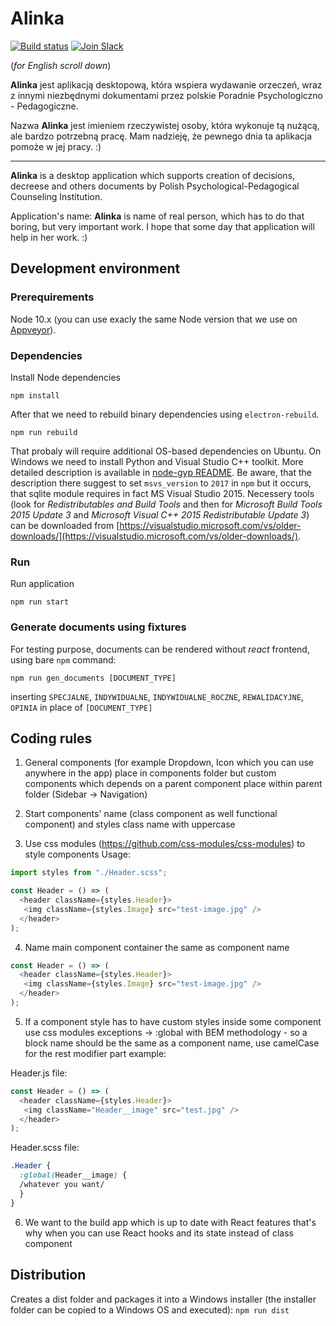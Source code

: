# Alinka

[![Build status](https://ci.appveyor.com/api/projects/status/t9ku3addyo7jwa2q/branch/master?svg=true)](https://ci.appveyor.com/project/CodeForPoznanBot/alinka-electron/branch/master) [![Join Slack](https://img.shields.io/badge/slack-join%20chat-4a154b)](https://join.slack.com/t/codeforpoznan/shared_invite/enQtNjQ5MTU1MDI0NDA0LWNhYTA3NGQ0MmQ5ODgxODE3ODJlZjc3NWE0NTMzZjhmNDBkN2QwMzNhYWY5OWQ5MGE2OGM3NjAyODBlY2VjNjU)

(_for English scroll down_)

**Alinka** jest aplikacją desktopową, która wspiera wydawanie orzeczeń, wraz z innymi niezbędnymi dokumentami przez polskie Poradnie Psychologiczno - Pedagogiczne.

Nazwa **Alinka** jest imieniem rzeczywistej osoby, która wykonuje tą nużącą, ale bardzo potrzebną pracę. Mam nadzieję, że pewnego dnia ta aplikacja pomoże w jej pracy. :)

---

**Alinka** is a desktop application which supports creation of decisions, decreese and others documents by Polish Psychological-Pedagogical Counseling Institution.

Application's name: **Alinka** is name of real person, which has to do that boring, but very important work. I hope that some day that application will help in her work. :)

## Development environment

### Prerequirements
Node 10.x (you can use exacly the same Node version that we use on [Appveyor](appveyor.yml)).

### Dependencies
Install Node dependencies
```
npm install
```
After that we need to rebuild binary dependencies using `electron-rebuild`.
```
npm run rebuild
```
That probaly will require additional OS-based dependencies on Ubuntu. On Windows we need to install Python and Visual Studio C++ toolkit. More detailed description is available in [node-gyp README](https://github.com/nodejs/node-gyp#on-windows). Be aware, that the description there suggest to set `msvs_version` to `2017` in `npm` but it occurs, that sqlite module requires in fact MS Visual Studio 2015. Necessery tools (look for *Redistributables and Build Tools* and then for *Microsoft Build Tools 2015 Update 3* and *Microsoft Visual C++ 2015 Redistributable Update 3*) can be downloaded from [https://visualstudio.microsoft.com/vs/older-downloads/](https://visualstudio.microsoft.com/vs/older-downloads/).

### Run
Run application
```
npm run start
```

### Generate documents using fixtures
For testing purpose, documents can be rendered without _react_ frontend, using bare `npm` command:
```
npm run gen_documents [DOCUMENT_TYPE]
```
inserting `SPECJALNE`, `INDYWIDUALNE`, `INDYWIDUALNE_ROCZNE`, `REWALIDACYJNE`, `OPINIA` in place of `[DOCUMENT_TYPE]`


## Coding rules

1. General components (for example Dropdown, Icon which you can use anywhere in the app) place in components folder but custom components which depends on a parent component place within parent folder (Sidebar -> Navigation)

2. Start components' name (class component as well functional component) and styles class name with uppercase

3. Use css modules (https://github.com/css-modules/css-modules) to style components
Usage:
```javascript
import styles from "./Header.scss";

const Header = () => (
  <header className={styles.Header}>
   <img className={styles.Image} src="test-image.jpg" />
  </header>
);
```

4. Name main component container the same as component name
```javascript
const Header = () => (
  <header className={styles.Header}>
   <img className={styles.Image} src="test-image.jpg" />
  </header>
);
```

5. If a component style has to have custom styles inside some component use css modules exceptions -> :global with BEM methodology - so a block name should be the same as a component name, use camelCase for the rest modifier part
example:

Header.js file:
```javascript
const Header = () => (
  <header className={styles.Header}>
   <img className="Header__image" src="test.jpg" />
  </header>
);
```

Header.scss file:
```css
.Header {
  :global(Header__image) {
  /whatever you want/
  }
}
```

6. We want to the build app which is up to date with React features that's why when you can use React hooks and its state instead of class component

## Distribution

Creates a dist folder and packages it into a Windows installer (the installer folder can be copied to a Windows OS and executed):
`npm run dist`

